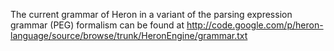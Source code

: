 The current grammar of Heron in a variant of the parsing expression grammar (PEG) formalism can be found at http://code.google.com/p/heron-language/source/browse/trunk/HeronEngine/grammar.txt
